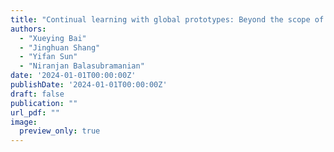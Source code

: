 ```yaml
---
title: "Continual learning with global prototypes: Beyond the scope of task supervision"
authors:
  - "Xueying Bai"
  - "Jinghuan Shang"
  - "Yifan Sun"
  - "Niranjan Balasubramanian"
date: '2024-01-01T00:00:00Z'
publishDate: '2024-01-01T00:00:00Z'
draft: false
publication: ""
url_pdf: ""
image:
  preview_only: true
---
```

